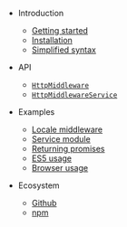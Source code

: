 - Introduction
  - [Getting started]()
  - [Installation](installation.md)
  - [Simplified syntax](simplified-syntax.md)
  
- API
  - [`HttpMiddleware`](api/HttpMiddleware.md)
  - [`HttpMiddlewareService`](api/HttpMiddlewareService.md)

- Examples
  - [Locale middleware](examples/locale-middleware.md)
  - [Service module](examples/service.md)
  - [Returning promises](examples/promise.md)
  - [ES5 usage](examples/es5.md)
  - [Browser usage](examples/browser.md)

- Ecosystem
  - [Github](https://github.com/emileber/axios-middleware)
  - [npm](https://www.npmjs.com/package/axios-middleware)
